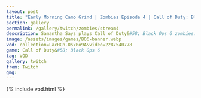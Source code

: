 ```yaml
---
layout: post
title: "Early Morning Camo Grind | Zombies Episode 4 | Call of Duty: Black Ops 6"
section: gallery
permalink: /gallery/twitch/zombies/stream4
description: Samantha Says plays Call of Duty&#58; Black Ops 6 zombies. Episode 4.
image: /assets/images/games/BO6-banner.webp
vod: collection=LacHCn-DsxRo9A&video=2287540778
game: Call of Duty&#58; Black Ops 6
tag: VOD
gallery: twitch
from: Twitch
gmg:
---
```

{% include vod.html %}
